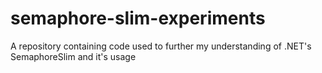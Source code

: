 # semaphore-slim-experiments
A repository containing code used to further my understanding of .NET's SemaphoreSlim and it's usage
